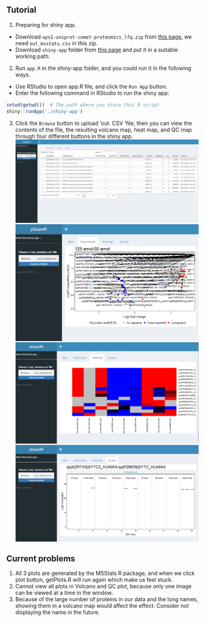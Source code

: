 ## Tutorial
1. Preparing  for shiny app.<br>
* Download `ups1-uniprot-comet-proteomics_lfq.zip` from [this page](https://github.com/bigbio/pquant/issues/7), we need `out_msstats.csv` in this zip.<br>
* Download `shiny-app` folder from [this page](https://github.com/Douerww/pquantR/tree/main/shiny-app) and put it in a suitable working path.
2. Run `app.R` in the shiny-app folder, and you could run it in the following ways.<br>
* Use RStudio to open app.R file, and click the `Run App` button.<br>
* Enter the following command in RStudio to run the shiny app:<br>
```r
setwd(getwd())  # The path where you store this R script
shiny::runApp('./shiny-app')
```
3. Click the `Browse` button to upload ‘out. CSV ‘file, then you can view the contents of the file, the resulting volcano map, heat map, and QC map through four different buttons in the shiny app.<br>
![](https://github.com/Douerww/pquantR/blob/main/img/data_eg.png)
![](https://github.com/Douerww/pquantR/blob/main/img/volcano_1_eg.png)
![](https://github.com/Douerww/pquantR/blob/main/img/heatmap_all_eg.png)
![](https://github.com/Douerww/pquantR/blob/main/img/qcPlot_1_eg.png)

## Current problems
1. All 3 plots are generated by the MSStats R package, and when we click plot button, getPlots.R will run again which make us feel stuck.
2. Cannot view all plots in Volcano and QC plot, because only one image can be viewed at a time in the window.
3. Because of the large number of proteins in our data and the long names, showing them in a volcano map would affect the effect. Consider not displaying the name in the future.

